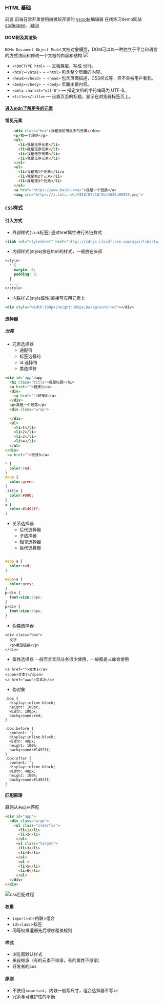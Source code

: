 ### HTML 基础
前言
前端日常开发使用由微软开源的 [vscode](https://code.visualstudio.com/)编辑器
在线练习demo网站[codeopen](https://codepen.io/)、[jsbin](http://jsbin.com/)

#### DOM树及其渲染 
`DOM= Document Object Model`文档对象模型，DOM可以以一种独立于平台和语言的方式访问和修改一个文档的内容和结构
 ![](https://i.loli.net/2018/07/10/5b4430f01a29f.jpg)
- `<!DOCTYPE html>` — 文档类型，写成 <!doctype html> 也行。
- `<html></html> — <html>` 包含整个页面的内容。
- `<head></head> — <head>` 包含页面描述，CSS样式等，但不会被用户看到。
- `<body></body> — <body>` 页面主要内容。
- `<meta charset="utf-8">` — 指定文档的字符编码为 UTF-8。
- `<title></title>` — 设置页面的标题，显示在浏览器标签页上。
#### [进入mdn了解更多的元素](https://developer.mozilla.org/zh-CN/docs/Web/HTML)
#### 常见元素
``` html
    <div class="box">我是被使用最多的元素</div>
    <p>我一个段落</p>
    <ul>
      <li>我是无序元素</li>
      <li>我是无序元素</li>
      <li>我是无序元素</li>
      <li>我是无序元素</li>
    </ul>
    <ol>
      <li>我是第1个元素</li>u
      <li>我是第2个元素</li>
      <li>我是第3个元素</li>
    </ol>
    <a href="https://www.baidu.com/">我是一个链接</a>
    <img src="https://i.loli.net/2018/07/10/5b44526a95929.png">
```
### `CSS`样式
#### 引入方式
- 外部样式(`link`标签) 通过href属性进行外链样式
 ```html
 <link rel="stylesheet" href="https://cdnjs.cloudflare.com/ajax/libs/twitter-bootstrap/4.1.1/css/bootstrap.css">
```
- 内部样式(style)放在html的样式，一般放在头部
```css
<style> 
  * {
    margin: 0;
    padding: 0;
  }
  ....
</style>
```
- 内联样式(style属性)直接写应用元素上

``` html
<div style="width:100px;height:100px;background:red"></div>
```
#### 选择器
##### 分类
- 元素选择器
    - 通配符
    - 标签选择符
    - id 选择符
    - 类选择符

``` html
<div id="app">app
  <h1 class="title">我是标题</h1>
  <a href="">链接1</a>
  <div>
    <a href="">链接2</a>
  </div>
  <p>我是一个段落</p>
  <div class="wrap">
    
  </div>
  <ul>
    <li>1</li>
    <li>2</li>
    <li>3</li>
    <li>4</li>
  </ul>
</div>
 <a href="">链接3</a>
```

```css
* {
  color:red;
}
#app {
  color:green
}
.title {
  color:#000;
}
a {
  color:#1492ff;
}
```
- 关系选择器
    - 后代选择器
    - 子选择器
    - 相邻选择器
    - 后代选择器

``` css

#app a {
  color:red;
}

#app>a {
  color:grey;
}
p~div {
  font-size:20px;
}
p+div {
  font-size:40px;
}
```
- 伪类选择器
```
<div class="box">
  文字
  <p>我是链接</p>
</div>

```
    
- 属性选择器
 一般而言实际业务很少使用，一般都是`ui`库会使用
```
<a href="">文本1</a>
<span>文本2</span>
<a href="www">文本3</a>

```
- 伪对象
```
.box {
  display:inline-block;
  height: 100px;
  width: 100px;
  background:red;
}

.box:before {
  content:'';
  display:inline-block;
  width: 40px;
  height: 100%;
  background:#1492ff;
}
.box:after {
  content:'';
  display:inline-block;
  width: 40px;
  height: 100%;
  background:#1492ff;
}
```
#### 匹配原理
原则从右向左匹配
``` html
<div id="app">
  <div class="wrap">
    <ul class="clearfix">
      <li>1</li>
      <li>2</li>
     </ul>
     <ul class="target">
      <li>3</li>
      <li>4</li>
     </ul>
      <ul >
      <li>5</li>
      <li>6</li>
     </ul>
  </div>
</div>
```
![css匹配过程](https://i.loli.net/2018/07/10/5b447074359fd.png)

#### 权重
- `important`>内联>组合
- `id`>`class`>标签
- 同等权重遵循先后顺序覆盖规则

#### 样式
 - 浏览器默认样式
 - 来自继承（有的元素不继承，有的属性不继承）
 - 开发者的css

#### 原则
- 不使用`important`，内联一般写尺寸，组合选择器不写`id`
- 冗余与可维护性的平衡


